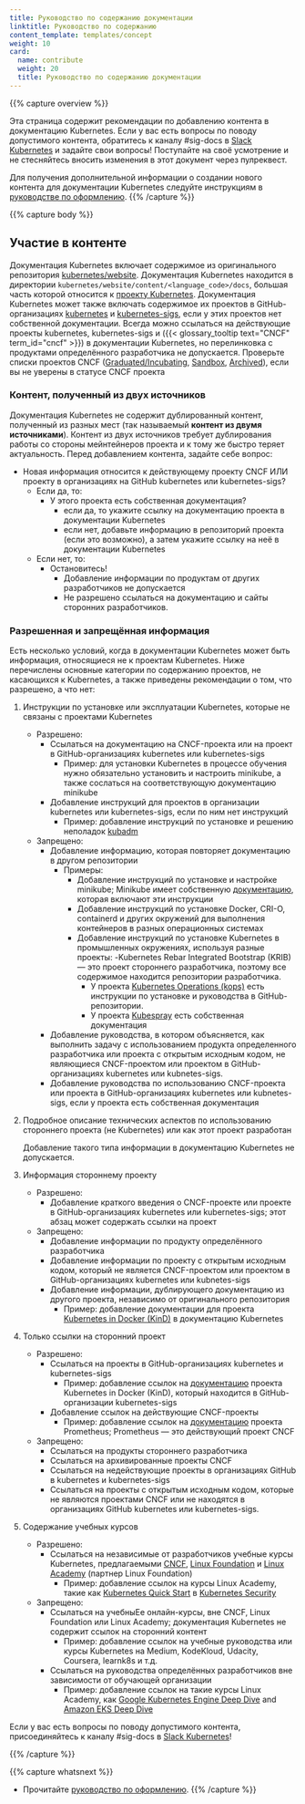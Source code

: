 ```yaml
---
title: Руководство по содержанию документации
linktitle: Руководство по содержанию
content_template: templates/concept
weight: 10
card:
  name: contribute
  weight: 20
  title: Руководство по содержанию документации
---
```


{{% capture overview %}}

Эта страница содержит рекомендации по добавлению контента в документацию Kubernetes.
Если у вас есть вопросы по поводу допустимого контента, обратитесь к каналу #sig-docs в [Slack Kubernetes](http://slack.k8s.io/) и задайте свои вопросы! Поступайте на своё усмотрение и не стесняйтесь вносить изменения в этот документ через пулреквест.

Для получения дополнительной информации о создании нового контента для документации Kubernetes следуйте инструкциям в [руководстве по оформлению](/ru/docs/contribute/style/style-guide).
{{% /capture %}}

{{% capture body %}}

## Участие в контенте

Документация Kubernetes включает содержимое из оригинального репозитория [kubernetes/website](https://github.com/kubernetes/website). Документация Kubernetes находится в директории `kubernetes/website/content/<language_code>/docs`, большая часть которой относится к [проекту Kubernetes](https://github.com/kubernetes/kubernetes). Документация Kubernetes может также включать содержимое их проектов в GitHub-организациях [kubernetes](https://github.com/kubernetes) и [kubernetes-sigs](https://github.com/kubernetes-sigs), если у этих проектов нет собственной документации. Всегда можно ссылаться на действующие проекты kubernetes, kubernetes-sigs и ({{< glossary_tooltip text="CNCF" term_id="cncf" >}}) в документации Kubernetes, но перелинковка с продуктами определённого разработчика не допускается. Проверьте списки проектов CNCF ([Graduated/Incubating](https://www.cncf.io/projects/), [Sandbox](https://www.cncf.io/sandbox-projects/), [Archived](https://www.cncf.io/archived-projects/)), если вы не уверены в статусе CNCF проекта

### Контент, полученный из двух источников

Документация Kubernetes не содержит дублированный контент, полученный из разных мест (так называемый **контент из двумя источниками**). Контент из двух источников требует дублирования работы со стороны мейнтейнеров проекта и к тому же быстро теряет актуальность.
Перед добавлением контента, задайте себе вопрос:

- Новая информация относится к действующему проекту CNCF ИЛИ проекту в организациях на GitHub kubernetes или kubernetes-sigs?
    - Если да, то:
        - У этого проекта есть собственная документация?
            - если да, то укажите ссылку на документацию проекта в документации Kubernetes
            - если нет, добавьте информацию в репозиторий проекта (если это возможно), а затем укажите ссылку на неё в документации Kubernetes
    - Если нет, то:
        - Остановитесь!
            - Добавление информации по продуктам от других разработчиков не допускается
            - Не разрешено ссылаться на документацию и сайты сторонних разработчиков.

### Разрешенная и запрещённая информация

Есть несколько условий, когда в документации Kubernetes может быть информация, относящиеся не к проектам Kubernetes.
Ниже перечислены основные категории по содержанию проектов, не касающихся к Kubernetes, а также приведены рекомендации о том, что разрешено, а что нет:

1. Инструкции по установке или эксплуатации Kubernetes, которые не связаны с проектами Kubernetes
    - Разрешено:
        - Ссылаться на документацию на CNCF-проекта или на проект в GitHub-организациях kubernetes или kubernetes-sigs
            - Пример: для установки Kubernetes в процессе обучения нужно обязательно установить и настроить minikube, а также сослаться на соответствующую документацию minikube
        - Добавление инструкций для проектов в организации kubernetes или kubernetes-sigs, если по ним нет инструкций
            - Пример: добавление инструкций по установке и решению неполадок [kubadm](https://github.com/kubernetes/kubeadm)
    - Запрещено:
        - Добавление информацию, которая повторяет документацию в другом репозитории
            - Примеры:
                - Добавление инструкций по установке и настройке minikube; Minikube имеет собственную [документацию](https://minikube.sigs.k8s.io/docs/), которая включают эти инструкции
                - Добавление инструкций по установке Docker, CRI-O, containerd и других окружений для выполнения контейнеров в разных операционных системах
                - Добавление инструкций по установке Kubernetes в промышленных окружениях, используя разные проекты:
                     -Kubernetes Rebar Integrated Bootstrap (KRIB) — это проект стороннего разработчика, поэтому все содержимое находится репозитории разработчика.
                    - У проекта [Kubernetes Operations (kops)](https://github.com/kubernetes/kops) есть инструкции по установке и руководства в GitHub-репозитории.
                    - У проекта [Kubespray](https://kubespray.io) есть собственная документация
        - Добавление руководства, в котором объясняется, как выполнить задачу с использованием продукта определенного разработчика или проекта с открытым исходным кодом, не являющиеся CNCF-проектом или проектом в GitHub-организациях kubernetes или kubnetes-sigs.
        - Добавление руководства по использованию CNCF-проекта или проекта в GitHub-организациях kubernetes или kubnetes-sigs, если у проекта есть собственная документация
1. Подробное описание технических аспектов по использованию стороннего проекта (не Kubernetes) или как этот проект разработан

    Добавление такого типа информации в документацию Kubernetes не допускается.
1. Информация стороннему проекту
    - Разрешено:
        - Добавление краткого введения о CNCF-проекте или проекте в GitHub-организациях kubernetes или kubernetes-sigs; этот абзац может содержать ссылки на проект
    - Запрещено:
        - Добавление информации по продукту определённого разработчика
        - Добавление информации по проекту с открытым исходным кодом, который не является CNCF-проектом или проектом в GitHub-организациях kubernetes или kubnetes-sigs
        - Добавление информации, дублирующего документацию из другого проекта, независимо от оригинального репозитория
            - Пример: добавление документации для проекта [Kubernetes in Docker (KinD)](https://kind.sigs.k8s.io) в документацию Kubernetes
1. Только ссылки на сторонний проект
    - Разрешено:
        - Ссылаться на проекты в GitHub-организациях kubernetes и kubernetes-sigs
            - Пример: добавление ссылок на [документацию](https://kind.sigs.k8s.io/docs/user/quick-start) проекта Kubernetes in Docker (KinD), который находится в GitHub-организации kubernetes-sigs
        - Добавление ссылок на действующие CNCF-проекты
            - Пример: добавление ссылок на [документацию](https://prometheus.io/docs/introduction/overview/) проекта Prometheus; Prometheus — это действующий проект CNCF
    - Запрещено:
        - Ссылаться на продукты стороннего разработчика
        - Ссылаться на архивированные проекты CNCF
        - Ссылаться на недействующие проекты в организациях GitHub в kubernetes и kubernetes-sigs
        - Ссылаться на проекты с открытым исходным кодом, которые не являются проектами CNCF или не находятся в организациях GitHub kubernetes или kubernetes-sigs.
1. Содержание учебных курсов
    - Разрешено:
        - Ссылаться на независимые от разработчиков учебные курсы Kubernetes, предлагаемыми [CNCF](https://www.cncf.io/), [Linux Foundation](https://www.linuxfoundation.org/) и [Linux Academy](https://linuxacademy.com/) (партнер Linux Foundation)
            - Пример: добавление ссылок на курсы Linux Academy, такие как [Kubernetes Quick Start](https://linuxacademy.com/course/kubernetes-quick-start/) в [Kubernetes Security](https://linuxacademy.com/course/kubernetes-security/)
    - Запрещено:
        - Ссылаться на учебныЕе онлайн-курсы, вне CNCF, Linux Foundation или Linux Academy; документация Kubernetes не содержит ссылок на сторонний контент
            - Пример: добавление ссылок на учебные руководства или курсы Kubernetes на Medium, KodeKloud, Udacity, Coursera, learnk8s и т.д.
        - Ссылаться на руководства определённых разработчиков вне зависимости от обучающей организации
            - Пример: добавление ссылок на такие курсы Linux Academy, как [Google Kubernetes Engine Deep Dive](https://linuxacademy.com/google-cloud-platform/training/course/name/google-kubernetes-engine-deep-dive) and [Amazon EKS Deep Dive](https://linuxacademy.com/course/amazon-eks-deep-dive/)

Если у вас есть вопросы по поводу допустимого контента, присоединяйтесь к каналу #sig-docs в [Slack Kubernetes](http://slack.k8s.io/)!

{{% /capture %}}

{{% capture whatsnext %}}
* Прочитайте [руководство по оформлению](/ru/docs/contribute/style/style-guide).
{{% /capture %}}

